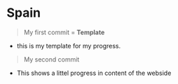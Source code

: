 # Spain
> My first commit = **Template**
 - this is my template for my progress.
>My second commit
 - This shows a littel progress in content of the webside
